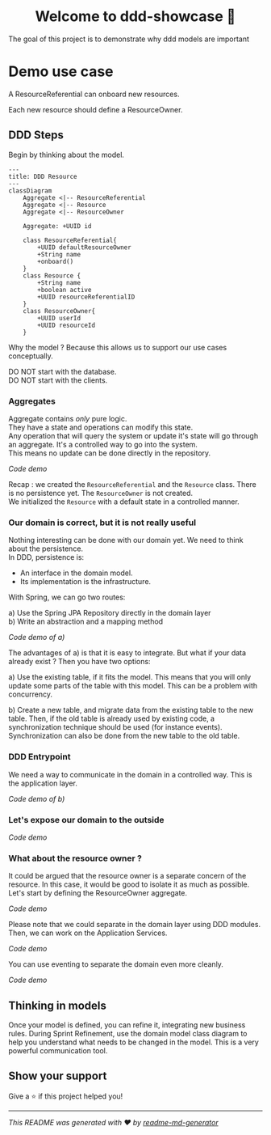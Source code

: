 <h1 align="center">Welcome to ddd-showcase 👋</h1>
<p>The goal of this project is to demonstrate why ddd models are important</p>

# Demo use case

A ResourceReferential can onboard new resources.

Each new resource should define a ResourceOwner.

## DDD Steps

Begin by thinking about the model.
```mermaid
---
title: DDD Resource
---
classDiagram
    Aggregate <|-- ResourceReferential
    Aggregate <|-- Resource
    Aggregate <|-- ResourceOwner
    
    Aggregate: +UUID id
    
    class ResourceReferential{
        +UUID defaultResourceOwner
        +String name
        +onboard()
    }
    class Resource {
        +String name
        +boolean active
        +UUID resourceReferentialID
    }
    class ResourceOwner{
        +UUID userId
        +UUID resourceId
    }
```

Why the model ? Because this allows us to support our use cases conceptually.

DO NOT start with the database.<br>
DO NOT start with the clients.

### Aggregates

Aggregate contains *only* pure logic.<br>
They have a state and operations can modify this state.<br>
Any operation that will query the system or update it's state will go through an aggregate. It's a controlled way to go into the system.<br>
This means no update can be done directly in the repository.

*Code demo*

Recap : we created the `ResourceReferential` and the `Resource` class.
There is no persistence yet. The `ResourceOwner` is not created.<br>
We initialized the `Resource` with a default state in a controlled manner.

### Our domain is correct, but it is not really useful

Nothing interesting can be done with our domain yet. We need to think about the persistence.<br>
In DDD, persistence is:
* An interface in the domain model.
* Its implementation is the infrastructure.

With Spring, we can go two routes:

a) Use the Spring JPA Repository directly in the domain layer<br>
b) Write an abstraction and a mapping method

*Code demo of a)*

The advantages of a) is that it is easy to integrate. But what if your data already exist ? Then you have two options:

a) Use the existing table, if it fits the model. This means that you will only update some parts of the table with this model. This can be a problem with concurrency.

b) Create a new table, and migrate data from the existing table to the new table. Then, if the old table is already used by existing code, a synchronization technique should be used (for instance events). Synchronization can also be done from the new table to the old table.

### DDD Entrypoint

We need a way to communicate in the domain in a controlled way. This is the application layer.

*Code demo of b)*

### Let's expose our domain to the outside

*Code demo*

### What about the resource owner ?

It could be argued that the resource owner is a separate concern of the resource. In this case, it would be good to isolate it as much as possible. Let's start by defining the ResourceOwner aggregate.

*Code demo*

Please note that we could separate in the domain layer using DDD modules.<br>
Then, we can work on the Application Services.

*Code demo*

You can use eventing to separate the domain even more cleanly.

*Code demo*

## Thinking in models

Once your model is defined, you can refine it, integrating new business rules.
During Sprint Refinement, use the domain model class diagram to help you understand what needs to be changed in the model. This is a very powerful communication tool.

## Show your support

Give a ⭐️ if this project helped you!

***
_This README was generated with ❤️ by [readme-md-generator](https://github.com/kefranabg/readme-md-generator)_